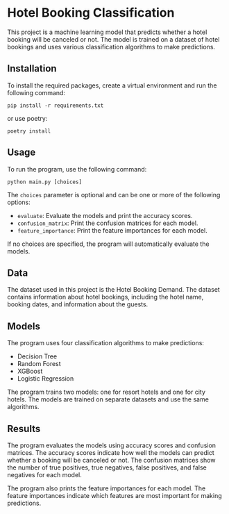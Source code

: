 # Hotel Booking Classification

This project is a machine learning model that predicts whether a hotel booking will be canceled or not. The model is trained on a dataset of hotel bookings and uses various classification algorithms to make predictions.

## Installation

To install the required packages, create a virtual environment and run the following command:

```
pip install -r requirements.txt
```

or use poetry:

```
poetry install
```

## Usage

To run the program, use the following command:

```
python main.py [choices]
```

The `choices` parameter is optional and can be one or more of the following options:

- `evaluate`: Evaluate the models and print the accuracy scores.
- `confusion_matrix`: Print the confusion matrices for each model.
- `feature_importance`: Print the feature importances for each model.

If no choices are specified, the program will automatically evaluate the models.

## Data

The dataset used in this project is the Hotel Booking Demand. The dataset contains information about hotel bookings, including the hotel name, booking dates, and information about the guests.

## Models

The program uses four classification algorithms to make predictions:

- Decision Tree
- Random Forest
- XGBoost
- Logistic Regression

The program trains two models: one for resort hotels and one for city hotels. The models are trained on separate datasets and use the same algorithms.

## Results

The program evaluates the models using accuracy scores and confusion matrices. The accuracy scores indicate how well the models can predict whether a booking will be canceled or not. The confusion matrices show the number of true positives, true negatives, false positives, and false negatives for each model.

The program also prints the feature importances for each model. The feature importances indicate which features are most important for making predictions.
